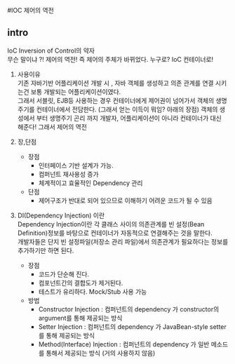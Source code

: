 #IOC 제어의 역전

## intro
IoC Inversion of Control의 약자   
무슨 말이냐 ?! 제어의 역전! 즉 제어의 주체가 바뀌었다. 누구로? IoC 컨테이너로!

1. 사용이유  
    기존 자바기반 어플리케이션 개발 시 , 자바 객체를 생성하고 의존 관계를 연결 시키는건 보통 개발되는 어플리케이션이였다.  
    그래서 서블릿, EJB등 사용하는 경우 컨테이너에게 제어권이 넘어가서 객체의 생명주기를 컨테이너에서 전담한다.  (그래서 얻는 이득이 뭐임? 아래의 장점)
    객체의 생성에서 부터 생명주기 곤리 까지 개발자, 어플리케이션이 아니라 컨테이너가 대신 해준다! 그래서 제어의 역전
    
2. 장,단점
    - 장점
        - 인터페이스 기반 설계가 가능.
        - 컴퍼넌트 재사용성 증가
        - 체계적이고 효율적인 Dependency 관리
    - 단점
        - 제어구조가 반대로 되어 있으므로 이해하기 어려운 코드가 될 수 있음
         
3. DI(Dependency Injection) 이란   
    Dependency Injection이란 각 클래스 사이의 의존관계를 빈 설정(Bean Definition)정보를 바탕으로 컨테이너가 자동적으로 연결해주는 것을 말한다.  
    개발자들은 단지 빈 설정파일(저장소 관리 파일)에서 의존관계가 필요하다는 정보를 추가하기만 하면 된다.
    - 장점 
         - 코드가 단순해 진다.
         - 컴포넌트간의 결합도가 제거된다.
         - 테스트가 유리하다. Mock/Stub 사용 가능
    - 방법
        - Constructor Injection : 컴퍼넌트의 dependency 가 constructor의 argument를 통해 제공되는 방식
        - Setter Injection : 컴퍼넌트의 dependency 가 JavaBean-style setter를 통해 제공되는 방식
        - Method(Interface) Injection : 컴퍼넌트의 dependency 가 일반 메소드를 통해서 제공되는 방식 (거의 사용하지 않음)